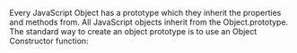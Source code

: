 Every JavaScript Object has a prototype which they inherit the properties and methods from.
All JavaScript objects inherit from the Object.prototype. 
The standard way to create an object prototype is to use an Object Constructor function:
